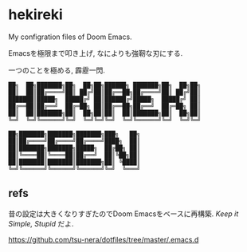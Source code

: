 # hekireki

My configration files of Doom Emacs.

Emacsを極限まで叩き上げ, なによりも強靭な刃にする. 

一つのことを極める, 霹靂一閃.

```
██╗  ██╗███████╗██╗  ██╗██╗██████╗ ███████╗██╗  ██╗██╗
██║  ██║██╔════╝██║ ██╔╝██║██╔══██╗██╔════╝██║ ██╔╝██║
███████║█████╗  █████╔╝ ██║██████╔╝█████╗  █████╔╝ ██║
██╔══██║██╔══╝  ██╔═██╗ ██║██╔══██╗██╔══╝  ██╔═██╗ ██║
██║  ██║███████╗██║  ██╗██║██║  ██║███████╗██║  ██╗██║
╚═╝  ╚═╝╚══════╝╚═╝  ╚═╝╚═╝╚═╝  ╚═╝╚══════╝╚═╝  ╚═╝╚═╝

██╗███████╗███████╗███████╗███╗   ██╗
██║██╔════╝██╔════╝██╔════╝████╗  ██║
██║███████╗███████╗█████╗  ██╔██╗ ██║
██║╚════██║╚════██║██╔══╝  ██║╚██╗██║
██║███████║███████║███████╗██║ ╚████║
╚═╝╚══════╝╚══════╝╚══════╝╚═╝  ╚═══╝
```

## refs

昔の設定は大きくなりすぎたのでDoom Emacsをベースに再構築. *Keep it Simple, Stupid* だよ.

https://github.com/tsu-nera/dotfiles/tree/master/.emacs.d
